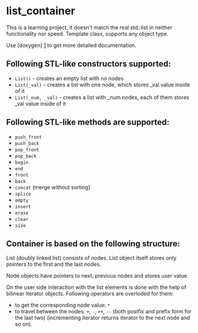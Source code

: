 list_container
==============

This is a learning project, it doesn't match the real std::list in neither functionality nor speed. Template class, supports any object type.

Use [doxygen] [1] to get more detailed documentation.

Following STL-like constructors supported:
------------------------------------------
- `List()` - creates an empty list with no nodes
- `List(_val)` - creates a list with one node, which stores _val value inside of it
- `List(_num, _val)` - creates a list with _num nodes, each of them stores _val value inside of it

Following STL-like methods are supported:
----------------------------------------
- `push_front`
- `push_back`
- `pop_front`
- `pop_back`
- `begin`
- `end`
- `front`
- `back`
- `concat` (merge without sorting)
- `splice`
- `empty`
- `insert`
- `erase`
- `clear`
- `size`

Container is based on the following structure:
----------------------------------------------
List (doubly linked list) consists of nodes. List object itself stores only pointers to the first and the last nodes.

Node objects have pointers to next, previous nodes and stores user value.

On the user side interaction with the list elements is done with the help of bilinear Iterator objects. Following operators are overloded for them:
- to get the corresponding node value: `*`
- to travel between the nodes: `+`, `-`, `++`, `--` (both postfix and prefix form for the last two) (incrementing iterator returns iterator to the next node and so on).

[1]: http://doxygen.org/    "doxygen"
